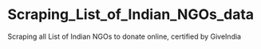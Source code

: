 # Scraping_List_of_Indian_NGOs_data
Scraping all List of Indian NGOs to donate online, certified by GiveIndia 
